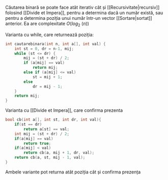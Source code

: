 Căutarea binară se poate face atât iterativ cât și [[Recursivitate|recursiv]] folosind [[Divide et Impera]], pentru a determina dacă un număr există, sau pentru a determina poziția unui număr într-un vector [[Sortare|sortat]] anterior. Ea are complexitate $O(log_2\ (n) )$

Varianta cu while, care returnează poziția:

```cpp
int cautarebinara(int n, int a[], int val) {
    int st = 0, dr = n-1, mij;
    while (st <= dr) {
        mij = (st + dr) / 2;
        if (a[mij] == val)
            return mij;
        else if (a[mij] <= val)
            st = mij + 1;
        else
            dr = mij - 1;
    }
    return mij;
}
```

Varianta cu [[Divide et Impera]], care confirma prezenta
```cpp 
bool cb(int a[], int st, int dr, int val){
    if(st == dr)
        return a[st] == val;
    int mij = (st + dr) / 2;
    if(a[mij] == val)
        return true;
    if(a[mij] < val)
        return cb(a, mij + 1, dr, val);
    return cb(a, st, mij - 1, val);
}
```
 Ambele variante pot returna atât poziția cât și confirma prezența
